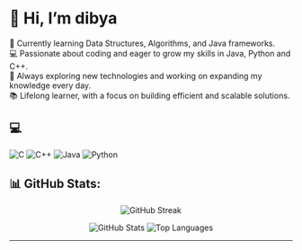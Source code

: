 # 👋 Hi, I’m dibya
🌱 Currently learning Data Structures, Algorithms, and Java frameworks.<br>💻 Passionate about coding and eager to grow my skills in Java, Python and C++.<br>🚀 Always exploring new technologies and working on expanding my knowledge every day.<br>📚 Lifelong learner, with a focus on building efficient and scalable solutions.

## 💻 
![C](https://img.shields.io/badge/c-%2300599C.svg?style=for-the-badge&logo=c&logoColor=white) ![C++](https://img.shields.io/badge/c++-%2300599C.svg?style=for-the-badge&logo=c%2B%2B&logoColor=white) ![Java](https://img.shields.io/badge/java-%23ED8B00.svg?style=for-the-badge&logo=openjdk&logoColor=white) ![Python](https://img.shields.io/badge/python-3670A0?style=for-the-badge&logo=python&logoColor=ffdd54)

## 📊 GitHub Stats:

<p align="center">
  <img src="https://github-readme-streak-stats.herokuapp.com/?user=dipyasaaaa&theme=dark&hide_border=false" alt="GitHub Streak" /><br/>
</p>

<p align="center">
  <img src="https://github-readme-stats.vercel.app/api?username=dipyasaaaa&theme=dark&hide_border=false&include_all_commits=false&count_private=true" alt="GitHub Stats" />
  <img src="https://github-readme-stats.vercel.app/api/top-langs/?username=dipyasaaaa&theme=dark&hide_border=false&include_all_commits=false&count_private=true&layout=compact" alt="Top Languages" />
</p>

---


